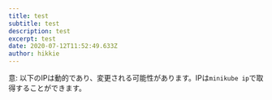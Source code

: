 ```yaml
---
title: test
subtitle: test
description: test
excerpt: test
date: 2020-07-12T11:52:49.633Z
author: hikkie
---
```

意: 以下のIPは動的であり、変更される可能性があります。IPは`minikube ip`で取得することができます。